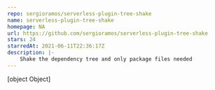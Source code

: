 ```yaml
---
repo: sergioramos/serverless-plugin-tree-shake
name: serverless-plugin-tree-shake
homepage: NA
url: https://github.com/sergioramos/serverless-plugin-tree-shake
stars: 24
starredAt: 2021-06-11T22:36:17Z
description: |-
    Shake the dependency tree and only package files needed
---
```


[object Object]
